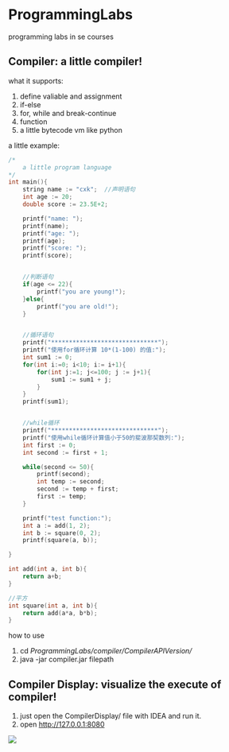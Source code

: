 # ProgrammingLabs
programming labs in se courses



## Compiler: a little compiler!
what it supports:  
1. define valiable and assignment
2. if-else
3. for, while and break-continue
4. function
5. a little bytecode vm like python

a little example:
```c
/*
    a little program language
*/
int main(){
    string name := "cxk";  //声明语句
    int age := 20;
    double score := 23.5E+2;

    printf("name: ");
    printf(name);
    printf("age: ");
    printf(age);
    printf("score: ");
    printf(score);


    //判断语句
    if(age <= 22){
        printf("you are young!");
    }else{
        printf("you are old!");
    }


    //循环语句
    printf("******************************");
    printf("使用for循环计算 10*(1-100) 的值:");
    int sum1 := 0;
    for(int i:=0; i<10; i:= i+1){
        for(int j:=1; j<=100; j := j+1){
            sum1 := sum1 + j;
        }
    }
    printf(sum1);


    //while循环
    printf("******************************");
    printf("使用while循环计算值小于50的斐波那契数列:");
    int first := 0;
    int second := first + 1;

    while(second <= 50){
        printf(second);
        int temp := second;
        second := temp + first;
        first := temp;
    }

    printf("test function:");
    int a := add(1, 2);
    int b := square(0, 2);
    printf(square(a, b));

}

int add(int a, int b){
    return a+b;
}

//平方
int square(int a, int b){
    return add(a*a, b*b);
}

``` 

how to use  
1. cd *ProgrammingLabs/compiler/CompilerAPIVersion/*
2. java -jar compiler.jar filepath






## Compiler Display: visualize the execute of compiler!

1. just open the CompilerDisplay/  file with IDEA and run it.
2. open http://127.0.0.1:8080

![](https://ftp.bmp.ovh/imgs/2019/11/7a4f61ee286dbd5e.png)
